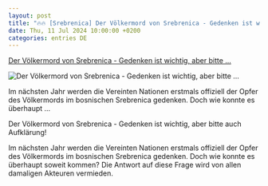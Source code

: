 ```yaml
---
layout: post
title: "🔥🔥 [Srebrenica] Der Völkermord von Srebrenica - Gedenken ist wichtig, aber bitte ..."
date: Thu, 11 Jul 2024 10:00:00 +0200
categories: entries DE
---
```

[Der Völkermord von Srebrenica - Gedenken ist wichtig, aber bitte ...](https://www.cicero.de/aussenpolitik/der-volkermord-von-srebrenica-gedenken-aufklarung)

![Der Völkermord von Srebrenica - Gedenken ist wichtig, aber bitte ...](https://assets.cicero.de/styles/cc_980x550/public/2024-07/472033432.jpg?itok=hSvkAD15)

Im nächsten Jahr werden die Vereinten Nationen erstmals offiziell der Opfer des Völkermords im bosnischen Srebrenica gedenken. Doch wie konnte es überhaupt ...

Der Völkermord von Srebrenica - Gedenken ist wichtig, aber bitte auch Aufklärung!

Im nächsten Jahr werden die Vereinten Nationen erstmals offiziell der Opfer des Völkermords im bosnischen Srebrenica gedenken. Doch wie konnte es überhaupt soweit kommen? Die Antwort auf diese Frage wird von allen damaligen Akteuren vermieden.

